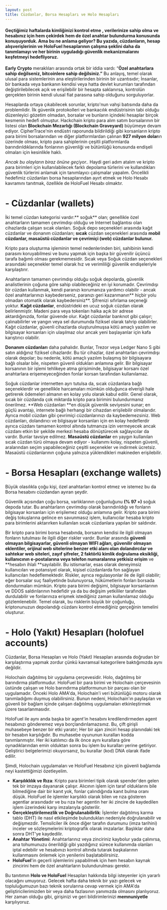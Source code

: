 ```yaml
---
layout: post
title: Cüzdanlar, Borsa Hesapları ve Holo Hesapları
---
```


#### Geçtiğimiz haftalarda kimliğinizi kontrol etme , verilerinize sahip olma ve hesabınız için hem çekirdek hem de özel anahtar bulundurma konusunda konuşuyorduk. Ama bu ne anlama geliyor? Bu yazıda, cüzdanların, hesap alışverişlerinin ve HoloFuel hesaplarının çalışma şeklini daha da tanımlamayı ve her birinin uyguladığı güvenlik mekanizmalarını keşfetmeyi hedefliyoruz.

**Early Crypto** meraklıları arasında ortak bir iddia vardı: “**Özel anahtarlara sahip değilseniz, bitcoinlere sahip değilsiniz.”** Bu anlayış, temel olarak ulusal para sistemlerinin ana eleştirilerinden birinin bir uzantısıdır; İnsanlar, bir bankada veya bankanın kendisi veya hatta devlet kurumları tarafından değiştirilebilecek açık ve erişilebilir bir hesapta saklanırsa, kontrolün gerçekten birinin kendi ulusal fiat parasına sahip olduğunu sorguluyorlar.

Hesaplarda ortaya çıkabilecek sorunlar, kripto'nun vahşi batısında daha da problemlidir. İlk güvenlik protokolleri ve bankacılık endüstrisinin tabi olduğu düzenleyici gözetim olmadan, borsalar ve bunların içindeki hesaplar birçok kesmenin hedefi olmuştur. Hackchain kripto para alım satım borsalarının bir listesi olan **Blockchain Mezarlığı (Blockchain Graveyard)** büyümeye devam ediyor. CipherTrace'nin endüstri raporunda bildirildiği gibi korsanların kripto para birimi borsalarından ve diğer platformlardan çalınan **927 milyon dolar**ın üzerinde olması, kripto para sahiplerinin çeşitli platformlarda barındırıldıklarında fonlarının güvenliği ve bütünlüğü konusunda endişeli olmaları için kesinlikle haklı.

*Ancak bu olayların biraz önüne geçiyor..* Haydi geri adım atalım ve kripto para birimleri için kullanılabilecek farklı depolama türlerini ve kullandıkları güvenlik türlerini anlamak için tanımlayıcı çalışmalar yapalım. Öncelikli hedefimiz cüzdanları borsa hesaplarından ayırt etmek ve Holo Hesabı kavramını tanıtmak, özellikle de HoloFuel Hesabı olmaktır.

# - Cüzdanlar (wallets)

İki temel cüzdan kategorisi vardır:** soğuk** olan; genellikle özel anahtarların tamamen çevrimdışı olduğu ve Internet bağlantısı olan cihazlarda çalışan sıcak olanları. Soğuk depo seçenekleri arasında kağıt cüzdanlar ve donanım cüzdanları; **sıcak** cüzdan seçenekleri arasında **mobil cüzdanlar, masaüstü cüzdanlar ve çevrimiçi (web) cüzdanlar bulunur.**

Kripto para oluşturma işleminin temel nedenlerinden biri, sahibinin kendi parasını koruyabilmesi ve bunu yapmak için başka bir güvenilir üçüncü tarafa bağımlı olması gerekmemesidir. Sıcak veya Soğuk cüzdan seçenekleri arasındaki seçenekler temel olarak hız ve verimliliği güvenlik endişeleriyle karşılaştırır.

Anahtarların tamamen çevrimdışı olduğu soğuk depolarda, güvenlik analistlerinin çoğuna göre sahip olabileceğiniz en iyi korumadır. Çevrimdışı bir cüzdan kullanmak, kendi paranızı korumanıza yardımcı olabilir - ancak özel anahtarlarınızı kaybederseniz, paranızı geri kazanmanın** hiçbir yolu olmadan otomatik olarak kaybedersiniz**. Şifrenizi sıfırlama seçeneği yoktur. **Kağıt cüzdanlar**, endüstrideki en ucuz soğuk cüzdan olarak belirlenmiştir. Madeni para veya tokenları halka açık bir adrese aktardığınızda, fonlar güvende olur. Kağıt cüzdanlar banknot gibi çalışır; çalınabilirler ve yangın veya sel durumunda fiziksel olarak tahrip olabilirler. Kağıt cüzdanlar, güvenli cihazlarda oluşturulmuşsa kötü amaçlı yazılım ve bilgisayar korsanları için ulaşılmaz olur ancak yeni başlayanlar için kafa karıştırıcı olabilir.

**Donanım cüzdanları** daha pahalıdır. Bunlar, Trezor veya Ledger Nano S gibi satın aldığınız fiziksel cihazlardır. Bu tür cihazlar, özel anahtarları çevrimdışı olarak depolar; bu nedenle, kötü amaçlı yazılım bulaşmış bir bilgisayara bağlı olsalar bile, nispeten güvenli oldukları anlamına gelir. Bir bilgisayar korsanının bir işlemi tehlikeye atma girişiminde, bilgisayar korsanı özel anahtarlara erişemeyeceğinden fonlar korsan tarafından kullanılamaz.

Soğuk cüzdanlar internetten ayrı tutulsa da, sıcak cüzdanlara bağlı seçeneklerdir ve genellikle harcamaları mümkün olduğunca elverişli hale getirerek ödemeleri almanın en kolay yolu olarak kabul edilir. Genel olarak, sıcak bir cüzdanda çok miktarda kripto para birimini bulundurmanız önerilmez. **Web cüzdanları **en düşük güvenlik seviyesini sunar; en güçlü avantajı, internete bağlı herhangi bir cihazdan erişilebilir olmalarıdır. Ayrıca mobil cüzdan gibi çevrimiçi cüzdanlarınızı da kaybedemezsiniz. Web cüzdanları, dolandırıcı ve bilgisayar korsanları için en kolay hedeflerdir ayrıca cüzdanı tamamen kontrol altında tutmanıza izin vermeyecek ancak cüzdanı etkin bir şekilde merkezi hesaba dönüştürecek sağlayıcılar da vardır. Bunlar tavsiye edilmez. **Masaüstü cüzdanlar** en yaygın kullanılan sıcak cüzdan türü olmaya devam ediyor - kullanımı kolay, nispeten güvenli, aralarından seçim yapabileceğiniz çeşitli seçenekler ve indirmek ücretsiz. Masaüstü cüzdanlarının çoğuna yalnızca yüklendikleri makineden erişilebilir.

# - Borsa Hesapları (exchange wallets)

Büyük olasılıkla çoğu kişi, özel anahtarları kontrol etmez ve istemez bu da Borsa hesabını cüzdandan ayıran şeydir.

Güvenlik açısından çoğu borsa, varlıklarının çoğunluğunu **(% 97 +)** soğuk depoda tutar. Bu anahtarların çevrimdışı olarak barındırıldığı ve fonların bilgisayar korsanları için erişilemez olduğu anlamına gelir.
Kripto para birimi değiş tokuşlarına gelince en savunmasız işlem, kullanıcılar hesaba kripto para birimlerini aktarırken kullanılan sıcak cüzdanlara yapılan bir saldırıdır.

Bir kripto para birimi borsa hesabında, borsanın kendisi ile ilgili olmayan fonların tutulması ile ilgili diğer riskler vardır. Bunlar arasında **güvenli olmayan bilgisayarlar, güvenli olmayan WIFI ağları, güvenilir olmayan eklentiler, orijinal web sitelerine benzer etki alanı olan dolandırcılar ve sahtekar web siteleri, zayıf şifreler, 2 faktörlü kimlik doğrulama eksikliği, kullanıcının e-postalarına veya telefon numaralarına yetkisiz erişim** ve **hesabın ihlali **sayılabilir. Bu istismarlar, esas olarak deneyimsiz kullanıcıları ve potansiyel olarak, kişisel cüzdanlarda fon sağlayan kullanıcıları hedeflemektedir. Riskler, ayrıca regulasyonlar ile de ilgili olabilir; eğer borsalar suç faaliyetinde bulunuyorsa, hükümetlerin fonları borsada dondurmaları mümkün. Kripto para birimi değişimi, bilgisayar korsanlarının ve DDOS saldırılarının hedefidir ya da bu değişim yetkililer tarafından durdulabilir ve fonlarınıza erişmek istediğiniz zaman kullanılamaz olduğu gözlemlenebilir. Temel olarak, bu risklerin büyük bir çoğunluğu, kriptonunuzun depolandığı cüzdanı kontrol etmediğiniz gerçeğinin temelini oluşturur.

# - Holo (Yakıt) Hesapları (holofuel accounts)

Cüzdanlar, Borsa Hesapları ve Holo (Yakıt) Hesapları arasında doğrudan bir karşılaştırma yapmak zordur çünkü kavramsal kategorilere baktığımızda aynı değildir.

Holochain dağıtılmış bir uygulama çerçevesidir. Holo, dağıtılmış bir barındırma platformudur. HoloFuel bir para birimi ve Holochain çerçevesinin üstünde çalışan ve Holo barındırma platformunun bir parçası olan bir uygulamadır. Önceki Holo AMA'da, Holochain'i veri bütünlüğü motoru olarak tanımladığımı duymuş olabilirsiniz. Bunun nedeni, Holochain'ın paylaşılan ve güvenli bir bağlam içinde çalışan dağıtılmış uygulamaları etkinleştirmek üzere tasarlanmasıdır.

HoloFuel ile aynı anda başka bir agent'in hesabını kredilendirmeden agent hesabınızı gönderemez veya borçlandırılamazsınız. Bu, çift girişli muhasebeye benzer bir etki yaratır; Her bir ajan zinciri hesap planındaki tek bir hesabın karşılığıdır. Bu muhasebe oyununun kuralları kodda tanımlanmıştır. Her iki katılımcı da ilk önce aynı kurallara göre oynadıklarından emin olduktan sonra bu işlem bu kuralları yerine getiriyor. Geliştirici belgelerimizi okuyorsanız, bu kurallar (kod) DNA olarak ifade edilir.

Şimdi, Holochain uygulamaları ve HoloFuel Hesabınız için güvenli bağlamda neyi kastettiğimizi özetleyelim.

-  **Karşılıklılık ve Rıza**: Kripto para birimleri tipik olarak spender'den gelen tek bir imzaya dayanarak çalışır. Alıcının işlem için taraf olduklarını bile bilmediğine dair bir kanıt yok, fonlar çalındığında kanıt bulma oranı düşük. HoloFuel ile işlemler karşılıklı olarak bilen ve rıza gösteren agentlar arasındadır ve bu rıza her agentin her iki zincire de kaydedilen işlem üzerindeki karşı imzalarıyla gösterilir.
- **Gerçekleştirilemezlik ve Doğrulanabilirlik**: İşlemler dağıtılmış karma tablo (DHT) ile nasıl etkileşimde bulundukları nedeniyle doğrulanabilir ve değişmezdir. Temsilciler ilk önce diğer tarafın durumunu (imza tarihini) inceler ve sözleşmelerini kriptografik olarak imzalarlar. Başlıklar daha sonra DHT'ye kaydedilir.
- **Anahtar Yönetimi**: Anahtarlarınız veya zinciriniz kaybolur yada çalınırsa, ana tohumunuzu önerildiği gibi yazdığınız sürece kullanımda olanları iptal edebilir ve hesabınızı kontrol altında tutarak başkalarının kullanmasını önlemek için yenilerini başlatabilirsiniz.
- **HoloFuel**'in geçerli işlemlerini yapabilmek için hem hesabın kaynak zincirini hem de özel anahtarların bulundurulması gerekir.

Bu tanıtımın **Holo ve HoloFuel** Hesapları hakkında bilgi isteyenler için yararlı olacağını umuyoruz. Gelecek hafta daha teknik bir yazı gelecek ve topluluğumuzun bazı teknik sorularına cevap vermek için AMA'da geliştiricilerimizden bir veya daha fazlasının yanımızda olmasını planlıyoruz. Her zaman olduğu gibi, girişinizi ve geri bildirimlerinizi **memnuniyetle** karşılıyoruz.
